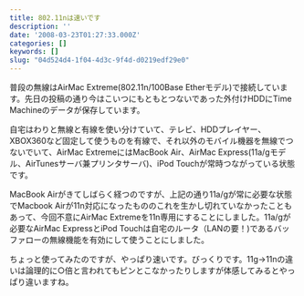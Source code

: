 ```yaml
---
title: 802.11nは速いです
description: ''
date: '2008-03-23T01:27:33.000Z'
categories: []
keywords: []
slug: "04d524d4-1f04-4d3c-9f4d-d0219edf29e0"
---
```

普段の無線はAirMac Extreme(802.11n/100Base Etherモデル)で接続しています。先日の投稿の通り今はこいつにもともとつないであった外付けHDDにTime Machineのデータが保存しています。

自宅はわりと無線と有線を使い分けていて、テレビ、HDDプレイヤー、XBOX360など固定して使うものを有線で、それ以外のモバイル機器を無線でつないでいて、AirMac ExtremeにはMacBook Air、AirMac Express(11a/gモデル、AirTunesサーバ兼プリンタサーバ)、iPod Touchが常時つながっている状態です。

MacBook Airがきてしばらく経つのですが、上記の通り11a/gが常に必要な状態でMacbook Airが11n対応になったもののこれを生かし切れていなかったこともあって、今回不意にAirMac Extremeを11n専用にすることにしました。11a/gが必要なAirMac ExpressとiPod Touchは自宅のルータ（LANの要！)であるバッファローの無線機能を有効にして使うことにしました。

ちょっと使ってみたのですが、やっぱり速いです。びっくりです。11g→11nの違いは論理的に○倍と言われてもピンとこなかったりしますが体感してみるとやっぱり違いますね。